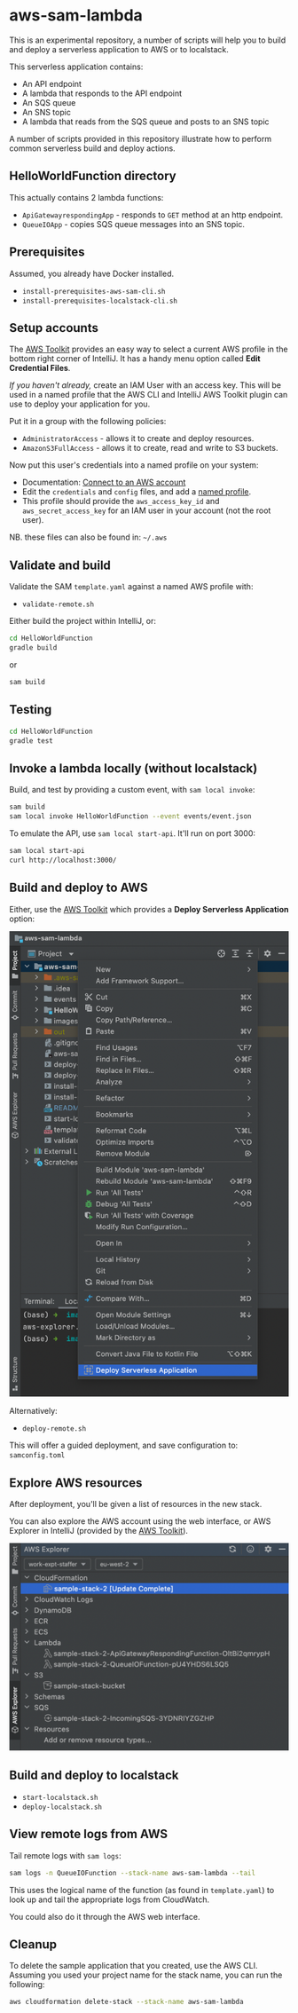 # aws-sam-lambda

This is an experimental repository, a number of scripts will help you
to build and deploy a serverless application to AWS or to localstack.

This serverless application contains:

* An API endpoint
* A lambda that responds to the API endpoint
* An SQS queue
* An SNS topic
* A lambda that reads from the SQS queue and posts to an SNS topic

A number of scripts provided in this repository illustrate how to perform
common serverless build and deploy actions. 

## HelloWorldFunction directory

This actually contains 2 lambda functions:

* `ApiGatewayrespondingApp` - responds to `GET` method at an http endpoint.
* `QueueIOApp` - copies SQS queue messages into an SNS topic.

## Prerequisites

Assumed, you already have Docker installed.

* `install-prerequisites-aws-sam-cli.sh`
* `install-prerequisites-localstack-cli.sh`

## Setup accounts

The [AWS Toolkit](https://docs.aws.amazon.com/toolkit-for-jetbrains/latest/userguide/welcome.html)
provides an easy way to select a current AWS profile in the bottom right corner of IntelliJ.
It has a handy menu option called **Edit Credential Files**.

_If you haven't already,_ create an IAM User with an access key.
This will be used in a named profile that the AWS CLI and
IntelliJ AWS Toolkit plugin can use to deploy your application for you.

Put it in a group with the following policies:

* `AdministratorAccess` - allows it to create and deploy resources.
* `AmazonS3FullAccess` - allows it to create, read and write to S3 buckets.

Now put this user's credentials into a named profile on your system:

* Documentation: [Connect to an AWS account](https://docs.aws.amazon.com/toolkit-for-jetbrains/latest/userguide/key-tasks.html#key-tasks-first-connect)
* Edit the `credentials` and `config` files, and add a [named profile](https://docs.aws.amazon.com/cli/latest/userguide/cli-configure-profiles.html).
* This profile should provide the `aws_access_key_id` and `aws_secret_access_key` for an IAM user in your account (not the root user).

NB. these files can also be found in: `~/.aws`

## Validate and build

Validate the SAM `template.yaml` against a named AWS profile with:

* `validate-remote.sh`

Either build the project within IntelliJ, or:

```bash
cd HelloWorldFunction
gradle build
```

or

```bash
sam build
```

## Testing

```bash
cd HelloWorldFunction
gradle test
```

## Invoke a lambda locally (without localstack)

Build, and test by providing a custom event, with `sam local invoke`:

```bash
sam build
sam local invoke HelloWorldFunction --event events/event.json
```

To emulate the API, use `sam local start-api`. It'll run on port 3000:

```bash
sam local start-api
curl http://localhost:3000/
```

## Build and deploy to AWS

Either, use the [AWS Toolkit](https://docs.aws.amazon.com/toolkit-for-jetbrains/latest/userguide/welcome.html)
which provides a **Deploy Serverless Application** option:

![The Deploy Serverless Application opion](images/deploy-serverless-application.png)

Alternatively:

* `deploy-remote.sh`

This will offer a guided deployment, and save configuration to: `samconfig.toml`

## Explore AWS resources

After deployment, you'll be given a list of resources in the new stack.

You can also explore the AWS account using the web interface,
or AWS Explorer in IntelliJ 
(provided by the [AWS Toolkit](https://docs.aws.amazon.com/toolkit-for-jetbrains/latest/userguide/welcome.html)).

![AWS Explorer in IntelliJ](images/aws-explorer.png)

## Build and deploy to localstack

* `start-localstack.sh`
* `deploy-localstack.sh`

## View remote logs from AWS

Tail remote logs with `sam logs`:

```bash
sam logs -n QueueIOFunction --stack-name aws-sam-lambda --tail
```

This uses the logical name of the function (as found in `template.yaml`)
to look up and tail the appropriate logs from CloudWatch.

You could also do it through the AWS web interface.

## Cleanup

To delete the sample application that you created, use the AWS CLI. Assuming you used your project name for the stack name, you can run the following:

```bash
aws cloudformation delete-stack --stack-name aws-sam-lambda
```
